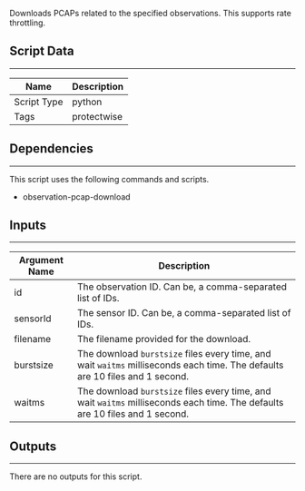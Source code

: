 Downloads PCAPs related to the specified observations. This supports rate throttling.

## Script Data

---

| **Name** | **Description** |
| --- | --- |
| Script Type | python |
| Tags | protectwise |


## Dependencies

---
This script uses the following commands and scripts.

* observation-pcap-download

## Inputs

---

| **Argument Name** | **Description** |
| --- | --- |
| id | The observation ID. Can be, a comma-separated list of IDs. |
| sensorId | The sensor ID. Can be, a comma-separated list of IDs. |
| filename | The filename provided for the download. |
| burstsize | The download `burstsize` files every time, and wait `waitms` milliseconds each time. The defaults are 10 files and 1 second. |
| waitms | The download `burstsize` files every time, and wait `waitms` milliseconds each time. The defaults are 10 files and 1 second. |

## Outputs

---
There are no outputs for this script.
